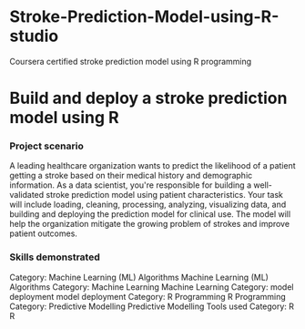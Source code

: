 # Stroke-Prediction-Model-using-R-studio
Coursera certified stroke prediction model using R programming

# Build and deploy a stroke prediction model using R
### Project scenario
A leading healthcare organization wants to predict the likelihood of a patient getting a stroke based on their medical history and demographic information. As a data scientist, you're responsible for building a well-validated stroke prediction model using patient characteristics. Your task will include loading, cleaning, processing, analyzing, visualizing data, and building and deploying the prediction model for clinical use. The model will help the organization mitigate the growing problem of strokes and improve patient outcomes.

### Skills demonstrated
Category: Machine Learning (ML) Algorithms
Machine Learning (ML) Algorithms
Category: Machine Learning
Machine Learning
Category: model deployment
model deployment
Category: R Programming
R Programming
Category: Predictive Modelling
Predictive Modelling
Tools used
Category: R
R
